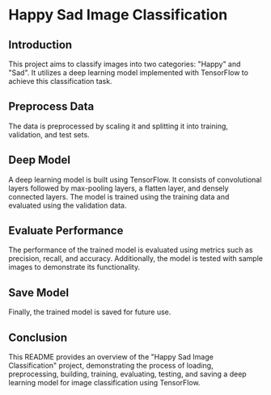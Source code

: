# Happy Sad Image Classification

## Introduction
This project aims to classify images into two categories: "Happy" and "Sad". It utilizes a deep learning model implemented with TensorFlow to achieve this classification task.

## Preprocess Data
The data is preprocessed by scaling it and splitting it into training, validation, and test sets.

## Deep Model
A deep learning model is built using TensorFlow. It consists of convolutional layers followed by max-pooling layers, a flatten layer, and densely connected layers. The model is trained using the training data and evaluated using the validation data.

## Evaluate Performance
The performance of the trained model is evaluated using metrics such as precision, recall, and accuracy. Additionally, the model is tested with sample images to demonstrate its functionality.

## Save Model
Finally, the trained model is saved for future use.

## Conclusion
This README provides an overview of the "Happy Sad Image Classification" project, demonstrating the process of loading, preprocessing, building, training, evaluating, testing, and saving a deep learning model for image classification using TensorFlow.


